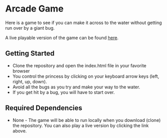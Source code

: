 # Arcade Game

Here is a game to see if you can make it across to the water without getting run over by a giant bug.

A live playable version of the game can be found [here](https://mattlouie.github.io/).

## Getting Started
- Clone the repository and open the index.html file in your favorite browser
- You control the princess by clicking on your keyboard arrow keys (left, right, up, down).
- Avoid all the bugs as you try and make your way to the water.
- If you get hit by a bug, you will have to start over.

## Required Dependencies
* None - The game will be able to run locally when you download (clone) the repository. You can also play a live version by clicking the link above.
